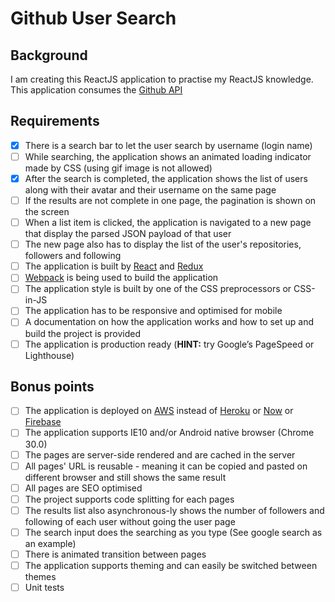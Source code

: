 # Github User Search

## Background

I am creating this ReactJS application to practise my ReactJS knowledge. This application consumes the [Github API](https://developer.github.com/v3/)

## Requirements

- [x] There is a search bar to let the user search by username (login name)
- [ ] While searching, the application shows an animated loading indicator made by CSS (using gif image is not allowed)
- [x] After the search is completed, the application shows the list of users along with their avatar and their username on the same page
- [ ] If the results are not complete in one page, the pagination is shown on the screen
- [ ] When a list item is clicked, the application is navigated to a new page that display the parsed JSON payload of that user
- [ ] The new page also has to display the list of the user's repositories, followers and following
- [ ] The application is built by [React](https://github.com/facebook/react) and [Redux](https://github.com/reactjs/redux)
- [ ] [Webpack](https://github.com/webpack/webpack) is being used to build the application
- [ ] The application style is built by one of the CSS preprocessors or CSS-in-JS
- [ ] The application has to be responsive and optimised for mobile
- [ ] A documentation on how the application works and how to set up and build the project is provided
- [ ] The application is production ready (**HINT:** try Google’s PageSpeed or Lighthouse)

## Bonus points

- [ ] The application is deployed on [AWS](https://aws.amazon.com) instead of [Heroku](http://heroku.com) or [Now](https://zeit.co/now) or [Firebase](https://firebase.google.com/)
- [ ] The application supports IE10 and/or Android native browser (Chrome 30.0)
- [ ] The pages are server-side rendered and are cached in the server
- [ ] All pages' URL is reusable - meaning it can be copied and pasted on different browser and still shows the same result
- [ ] All pages are SEO optimised
- [ ] The project supports code splitting for each pages
- [ ] The results list also asynchronous-ly shows the number of followers and following of each user without going the user page
- [ ] The search input does the searching as you type (See google search as an example)
- [ ] There is animated transition between pages
- [ ] The application supports theming and can easily be switched between themes
- [ ] Unit tests
